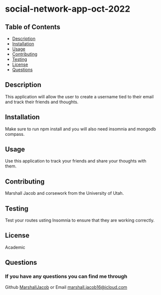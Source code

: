 # social-network-app-oct-2022

## Table of Contents
- [Description](#description)
- [Installation](#installation)
- [Usage](#usage)
- [Contributing](#contributing)
- [Testing](#testing)
- [License](#license)
- [Questions](#userName)

## Description
This application will allow the user to create a username tied to their email and track their friends and thoughts.

## Installation
Make sure to run npm install and you will also need insomnia and mongodb compass.

## Usage
Use this application to track your friends and share your thoughts with them.

## Contributing
Marshall Jacob and corsework from the University of Utah.

## Testing
Test your routes usting Insomnia to ensure that they are working correctly.

## License
Academic

## Questions

### If you have any questions you can find me through

Github [MarshallJacob](https://github.com/MarshallJacob)
or
Email marshall.jacob16@icloud.com
